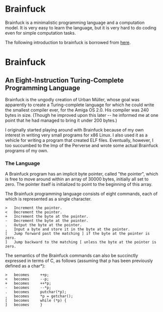 # Brainfuck


Brainfuck is a minimalistic programming language 
and a computation model. 
It is very easy to learn the language,
but it is very hard to do coding even for 
simple computation tasks.



The following introduction to brainfuck is borrowed 
from [here](http://www.muppetlabs.com/~breadbox/bf/).


# Brainfuck 
## An Eight-Instruction Turing-Complete Programming Language

Brainfuck is the ungodly creation of Urban Müller, whose goal was apparently to create a Turing-complete language for which he could write the smallest compiler ever, for the Amiga OS 2.0. His compiler was 240 bytes in size. (Though he improved upon this later -- he informed me at one point that he had managed to bring it under 200 bytes.)

I originally started playing around with Brainfuck because of my own interest in writing very small programs for x86 Linux. I also used it as a vehicle for writing a program that created ELF files. Eventually, however, I too succumbed to the Imp of the Perverse and wrote some actual Brainfuck programs of my own.

### The Language

A Brainfuck program has an implicit byte pointer, called "the pointer", which is free to move around within an array of 30000 bytes, initially all set to zero. The pointer itself is initialized to point to the beginning of this array.

The Brainfuck programming language consists of eight commands, each of which is represented as a single character.

```
> 	Increment the pointer.
< 	Decrement the pointer.
+ 	Increment the byte at the pointer.
- 	Decrement the byte at the pointer.
. 	Output the byte at the pointer.
, 	Input a byte and store it in the byte at the pointer.
[ 	Jump forward past the matching ] if the byte at the pointer is zero.
] 	Jump backward to the matching [ unless the byte at the pointer is zero.
```

The semantics of the Brainfuck commands can also be succinctly expressed in terms of C, as follows (assuming that p has been previously defined as a char*):

```
> 	becomes 	++p;
< 	becomes 	--p;
+ 	becomes 	++*p;
- 	becomes 	--*p;
. 	becomes 	putchar(*p);
, 	becomes 	*p = getchar();
[ 	becomes 	while (*p) {
] 	becomes 	}
```



